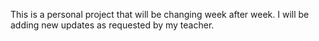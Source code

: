This is a personal project that will be changing week after week. I will be adding new updates as requested by my teacher.
